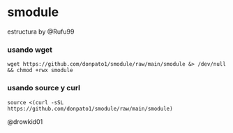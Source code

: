# smodule
estructura by @Rufu99

<h3> usando wget </h3>

```
wget https://github.com/donpato1/smodule/raw/main/smodule &> /dev/null && chmod +rwx smodule
```

<h3> usando source y curl </h3>

```
source <(curl -sSL https://github.com/donpato1/smodule/raw/main/smodule)
```

@drowkid01
